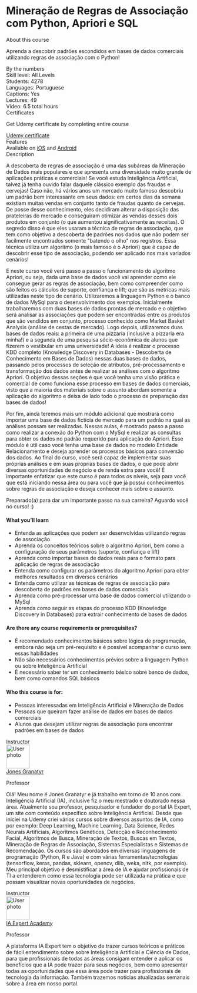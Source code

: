 # Mineração de Regras de Associação com Python, Apriori e SQL

<div style=""><div><div class="course-overview--container--2OKKD" data-purpose="dashboard-overview-container"><div class="course-overview--heading--290FL" data-purpose="course-headline"><div class="font-heading-lg mb-space-sm">About this course</div><p>Aprenda a descobrir padrões escondidos em bases de dados comerciais utilizando regras de associação com o Python!</p></div><div class="course-overview--grid-row--1nKqQ"><div>By the numbers</div><div data-purpose="course-main-stats"><div>Skill level: All Levels</div><div>Students: 4278</div><div>Languages: Portuguese</div><div>Captions: Yes</div></div><div data-purpose="course-additional-stats"><div>Lectures: 49</div><div>Video: 6.5 total hours</div></div></div><div class="course-overview--grid-row--1nKqQ" data-purpose="course-certificates"><div>Certificates</div><div class="course-overview--wide--37Lev"><p class="mb-space-sm">Get Udemy certificate by completing entire course</p><a href="https://www.udemy.com/certificate/UC-a2077dcf-efd9-40c5-9820-765cc883431a/" target="_blank" data-purpose="get-udemy-certificate" class="course-overview--certificate-button--1_cXw btn btn-sm btn-default">Udemy certificate</a></div></div><div class="course-overview--grid-row--1nKqQ course-overview--course-features--2fF12" data-purpose="course-features"><div>Features</div><div class="course-overview--wide--37Lev"><span>Available on <a href="https://udemy.app.link/pwsCkitOZcb" target="_blank" rel="noopener noreferrer">iOS</a> and <a href="https://udemy.app.link/pwsCkitOZcb" target="_blank" rel="noopener noreferrer">Android</a></span></div></div><div class="course-overview--grid-row--1nKqQ"><div>Description</div><div class="course-overview--wide--37Lev course-overview--description--2m1iq" data-purpose="course-description"><div data-purpose="safely-set-inner-html:trusted-html:content"><p>A descoberta de regras de associação é uma das subáreas da Mineração de Dados mais populares&nbsp;e que apresenta uma diversidade muito grande de aplicações práticas e comerciais! Se você estuda Inteligência Artificial, talvez já tenha ouvido falar daquele clássico exemplo das fraudas e cervejas! Caso não, há vários anos um mercado muito famoso descobriu um padrão bem interessante em seus dados: em certos dias da semana existiam muitas vendas em conjunto tanto de fraudas quanto de cervejas. De posse desse conhecimento,&nbsp;eles decidiram alterar a disposição das prateleiras do mercado e conseguiram otimizar as vendas desses dois produtos em conjunto (o que aumentou significativamente as receitas). O segredo disso é que eles usaram a técnica de regras de associação, que tem como&nbsp;objetivo a descoberta de&nbsp;padrões nos dados que não podem ser facilmente encontrados somente "batendo o&nbsp;olho" nos registros. Essa técnica utiliza um algoritmo (o mais famoso é o Apriori)&nbsp;que é capaz de descobrir esse tipo de associação, podendo ser aplicado nos mais variados cenários!</p><p>E neste curso você verá passo a passo o funcionamento do algoritmo Apriori, ou seja, dada uma base de dados você vai aprender&nbsp;como ele consegue gerar as regras de associação, bem como compreender&nbsp;como são feitos os cálculos de suporte, confiança e lift; que são as métricas mais utilizadas neste tipo de cenário. Utilizaremos a linguagem Python e o banco de dados MySql para o desenvolvimento dos&nbsp;exemplos. Inicialmente trabalharemos com duas bases de dados prontas de mercado e o objetivo será analisar as associações que podem ser encontradas entre os produtos que são vendidos em conjunto, processo conhecido como Market Basket Analysis (análise de cestas de mercado). Logo depois, utilizaremos duas bases de dados reais: a primeira de uma pizzaria (inclusive a pizzaria era minha!)&nbsp;e a segunda&nbsp;de uma pesquisa sócio-econômica de alunos que fizerem o vestibular em uma universidade! A ideia é realizar o processo KDD completo (Knowledge Discovery in Databases - Descoberta de Conhecimento em Bases de Dados) nessas duas bases de dados, passando pelos processos de seleção de atributos, pré-processamento e transformação dos dados antes de realizar as análises com o algoritmo Apriori. O objetivo dessas seções é que você tenha uma visão prática e comercial de como funciona esse processo em bases de dados comerciais, visto que a maioria dos materiais sobre o assunto abordam somente a aplicação do algoritmo e deixa de lado todo o processo de preparação das bases de dados!</p><p>Por fim, ainda teremos mais um módulo adicional que mostrará como importar uma base de dados fictícia&nbsp;de mercado para um padrão na qual as análises possam ser realizadas. Nessas aulas, é mostrado passo a passo como realizar a conexão do Python com o MySql e realizar as consultas para obter os dados no padrão requerido para aplicação do Apriori. Esse módulo é útil caso você tenha uma base de dados no modelo Entidade Relacionamento e deseja aprender os processos básicos para conversão dos dados. Ao final do curso, você será capaz de implementar suas próprias análises e em suas próprias bases de dados, o que pode abrir diversas oportunidades de negócio e de renda extra para você! É importante enfatizar que este curso é para todos os níveis, seja para você que está iniciando nessa área ou para você que já possui conhecimentos sobre regras de associação e deseja conhecer mais sobre o assunto.</p><p>Preparado(a) para dar um importante passo na sua carreira? Aguardo você no curso! :)<br></p></div><h4>What you’ll learn</h4><ul><li>Entenda as aplicações que podem ser desenvolvidas utilizando regras de associação</li><li>Aprenda os conceitos teóricos sobre o algoritmo Apriori, bem como a configuração de seus parâmetros (suporte, confiança e lift)</li><li>Aprenda como importar bases de dados reais para o formato para aplicação de regras de associação</li><li>Entenda como configurar os parâmetros do algoritmo Apriori para obter melhores resultados em diversos cenários</li><li>Entenda como utilizar as técnicas de regras de associação para descoberta de padrões em bases de dados comerciais</li><li>Aprenda como pré-processar uma base de dados comercial utilizando o MySql</li><li>Aprenda como seguir as etapas do processo KDD (Knowledge Discovery in Databases) para extrair conhecimento de bases de dados</li></ul><h4>Are there any course requirements or prerequisites?</h4><ul><li>É recomendado conhecimentos básicos sobre lógica de programação, embora não seja um pré-requisito e é possível acompanhar o curso sem essas habilidades</li><li>Não são necessários conhecimentos prévios sobre a linguagem Python ou sobre Inteligência Artificial</li><li>É necessário saber ter um conhecimento básico sobre banco de dados, bem como comandos SQL básicos</li></ul><h4>Who this course is for:</h4><ul><li>Pessoas interessadas em Inteligência Artificial e Mineração de Dados</li><li>Pessoas que queiram fazer análise de dados em bases de dados comerciais</li><li>Alunos que desejam utilizar regras de associação para encontrar padrões em bases de dados</li></ul></div></div><div class="course-overview--grid-row--1nKqQ"><div>Instructor</div><div class="course-overview--wide--37Lev"><div class="instructor-profile--header-row--n0Prm"><img alt="User photo" aria-label="User photo" class="user-avatar user-avatar--image" data-purpose="user-avatar" height="64" width="64" src="https://img-a.udemycdn.com/user/200_H/27455350_c22a_2.jpg?6EKJf2AatbUSmsFLY81FuE2d7GpAn4Ppzun2wtuy4jdGzx47z5fN1l3evVbfXmAcn9IrqiscLur_cBk5qcM4Hv8etHm1_93I8ASqOONJFAm81MDOLswSnKjFgv6s"><div class="instructor-profile--title-wrapper--2V1u6"><div class="instructor-profile--title--1rlDt"><a href="/user/jones-granatyr/" data-purpose="instructor-url">Jones Granatyr</a></div><p>Professor</p></div></div><div class="instructor-profile--social-links-row--14uvr"><a href="https://twitter.com/iaexpertacademy" class="instructor-profile--social-profile-btn--fs2ve" target="_blank" rel="noopener noreferrer nofollow"><span aria-label="Twitter" class="udi udi-twitter"></span></a><a href="https://www.facebook.com/iaexpert" class="instructor-profile--social-profile-btn--fs2ve" target="_blank" rel="noopener noreferrer nofollow"><span aria-label="Facebook" class="udi udi-facebook"></span></a><a href="https://linkedin.com/company/65693408/" class="instructor-profile--social-profile-btn--fs2ve" target="_blank" rel="noopener noreferrer nofollow"><span aria-label="LinkedIn" class="udi udi-linkedin"></span></a><a href="https://www.youtube.com/channel/UCaGrIWpwjWXT6OIQh9W4Riw" class="instructor-profile--social-profile-btn--fs2ve" target="_blank" rel="noopener noreferrer nofollow"><span aria-label="YouTube" class="udi udi-youtube"></span></a><a href="https://iaexpert.academy" class="instructor-profile--social-profile-btn--fs2ve" target="_blank" rel="noopener noreferrer nofollow"><span aria-label="Personal website" class="udi udi-globe"></span></a></div><div class="instructor-profile--description--vCsKv"><div data-purpose="safely-set-inner-html:trusted-html:content"><p>Olá! Meu nome é Jones Granatyr e já trabalho em torno de 10 anos com Inteligência Artificial (IA), inclusive fiz o meu mestrado e doutorado nessa área. Atualmente sou professor, pesquisador e fundador do portal IA Expert, um site com conteúdo específico sobre Inteligência Artificial. Desde que iniciei na Udemy criei vários cursos sobre diversos assuntos de IA, como por exemplo: Deep Learning, Machine Learning, Data Science, Redes Neurais Artificiais, Algoritmos Genéticos, Detecção e Reconhecimento Facial, Algoritmos de Busca, Mineração de Textos, Buscas em Textos, Mineração de Regras de Associação, Sistemas Especialistas e Sistemas de Recomendação. Os cursos são abordados em diversas linguagens de programação (Python, R e Java) e com várias ferramentas/tecnologias (tensorflow, keras, pandas, sklearn, opencv, dlib, weka, nltk, por exemplo). Meu principal objetivo é desmistificar a área de IA e ajudar profissionais de TI a entenderem como essa tecnologia pode ser utilizada na prática e que possam visualizar novas oportunidades de negócios.</p></div></div></div></div><div class="course-overview--grid-row--1nKqQ"><div>Instructor</div><div class="course-overview--wide--37Lev"><div class="instructor-profile--header-row--n0Prm"><img alt="User photo" aria-label="User photo" class="user-avatar user-avatar--image" data-purpose="user-avatar" height="64" width="64" src="https://img-b.udemycdn.com/user/200_H/116389124_1942_2.jpg?secure=wswCS_ffihuG7FCPO3quBg%3D%3D%2C1610549001"><div class="instructor-profile--title-wrapper--2V1u6"><div class="instructor-profile--title--1rlDt"><a href="/user/ia-expert-portugal/" data-purpose="instructor-url">IA Expert Academy</a></div><p>Professor</p></div></div><div class="instructor-profile--social-links-row--14uvr"><a href="https://twitter.com/iaexpertacademy" class="instructor-profile--social-profile-btn--fs2ve" target="_blank" rel="noopener noreferrer nofollow"><span aria-label="Twitter" class="udi udi-twitter"></span></a><a href="https://www.facebook.com/iaexpert" class="instructor-profile--social-profile-btn--fs2ve" target="_blank" rel="noopener noreferrer nofollow"><span aria-label="Facebook" class="udi udi-facebook"></span></a><a href="https://linkedin.com/company/65693408/" class="instructor-profile--social-profile-btn--fs2ve" target="_blank" rel="noopener noreferrer nofollow"><span aria-label="LinkedIn" class="udi udi-linkedin"></span></a><a href="https://www.youtube.com/channel/UCaGrIWpwjWXT6OIQh9W4Riw" class="instructor-profile--social-profile-btn--fs2ve" target="_blank" rel="noopener noreferrer nofollow"><span aria-label="YouTube" class="udi udi-youtube"></span></a><a href="https://iaexpert.academy" class="instructor-profile--social-profile-btn--fs2ve" target="_blank" rel="noopener noreferrer nofollow"><span aria-label="Personal website" class="udi udi-globe"></span></a></div><div class="instructor-profile--description--vCsKv"><div data-purpose="safely-set-inner-html:trusted-html:content"><p>A plataforma IA Expert tem o objetivo de trazer cursos teóricos e práticos de fácil entendimento sobre sobre Inteligência Artificial e Ciência de Dados, para que profissionais de todas as áreas consigam entender e aplicar os benefícios que a IA pode trazer para seus negócios, bem como apresentar todas as oportunidades que essa área pode trazer para profissionais de tecnologia da informação. Também trazemos notícias atualizadas semanais sobre a área em nosso portal.</p></div></div></div></div></div></div></div>